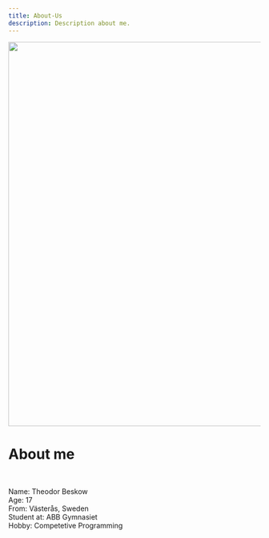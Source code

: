 ```yaml
---
title: About-Us
description: Description about me.
---
```


<img src="\pictures\IMG_3611.JPG" style="width:80vw;">

<br/>

# About me

<br>

Name: Theodor Beskow <br>
Age: 17 <br>
From: Västerås, Sweden <br>
Student at: ABB Gymnasiet <br>
Hobby: Competetive Programming <br>




